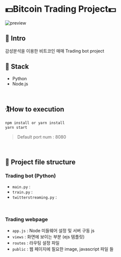 # 💵Bitcoin Trading Project💵

![preview](./image/preview.gif)

## 🧘‍ Intro

감성분석을 이용한 비트코인 매매 Trading bot project
<br>

## 🍔 Stack

- Python
- Node.js
<br>

## 🏌️‍How to execution

``` bash
npm install or yarn install
yarn start
```
> Default port num : 8080
<br>

## 🏅 Project file structure

### Trading bot (Python)

- `main.py` :
- `train.py` :
- `twitterstreaming.py` :
<br>

### Trading webpage

- `app.js` : Node 미들웨어 설정 및 서버 구동 js
- `views` : 화면에 보이는 부분 (ejs 템플릿)
- `routes` : 라우팅 설정 파일
- `public` : 웹 페이지에 필요한 image, javascript 파일 들